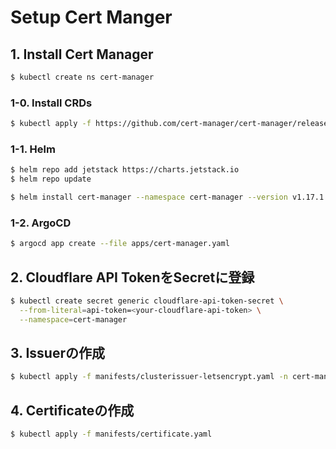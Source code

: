 # Setup Cert Manger

## 1. Install Cert Manager

```sh
$ kubectl create ns cert-manager
```

### 1-0. Install CRDs

```sh
$ kubectl apply -f https://github.com/cert-manager/cert-manager/releases/download/v1.17.1/cert-manager.crds.yaml -n cert-manager
```

### 1-1. Helm

```sh
$ helm repo add jetstack https://charts.jetstack.io
$ helm repo update
```

```sh
$ helm install cert-manager --namespace cert-manager --version v1.17.1 jetstack/cert-manager
```

### 1-2. ArgoCD

```sh
$ argocd app create --file apps/cert-manager.yaml
```

## 2. Cloudflare API TokenをSecretに登録

```sh
$ kubectl create secret generic cloudflare-api-token-secret \
  --from-literal=api-token=<your-cloudflare-api-token> \
  --namespace=cert-manager
```

## 3. Issuerの作成

```sh
$ kubectl apply -f manifests/clusterissuer-letsencrypt.yaml -n cert-manager
```

## 4. Certificateの作成

```sh
$ kubectl apply -f manifests/certificate.yaml
```
